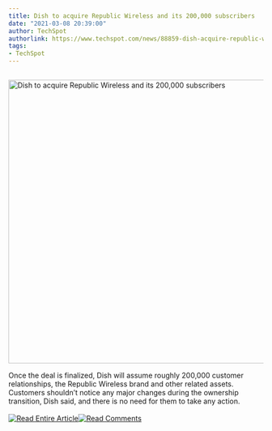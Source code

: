 ```yaml
---
title: Dish to acquire Republic Wireless and its 200,000 subscribers
date: "2021-03-08 20:39:00"
author: TechSpot
authorlink: https://www.techspot.com/news/88859-dish-acquire-republic-wireless-200000-subscribers.html
tags:
- TechSpot
---
```

<a href="https://www.techspot.com/news/88859-dish-acquire-republic-wireless-200000-subscribers.html" target="_blank"><img src="https://static.techspot.com/images2/news/ts3_thumbs/2021/03/2021-03-08-ts3_thumbs-3ec.jpg" width="800" height="560" style="padding: 15px 0" title="Dish to acquire Republic Wireless and its 200,000 subscribers" /></a><br />Once the deal is finalized, Dish will assume roughly 200,000 customer relationships, the Republic Wireless brand and other related assets. Customers shouldn’t notice any major changes during the ownership transition, Dish said, and there is no need for them to take any action.<br /><br /><a href="https://www.techspot.com/news/88859-dish-acquire-republic-wireless-200000-subscribers.html"><img src="https://static.techspot.com/images/rss/rss_buttons_01.png" border="0" alt="Read Entire Article" /></a><a href="https://www.techspot.com/news/88859-dish-acquire-republic-wireless-200000-subscribers.html#comments"><img src="https://static.techspot.com/images/rss/rss_buttons_02.png" border="0" alt="Read Comments" /></a><br /><br />
